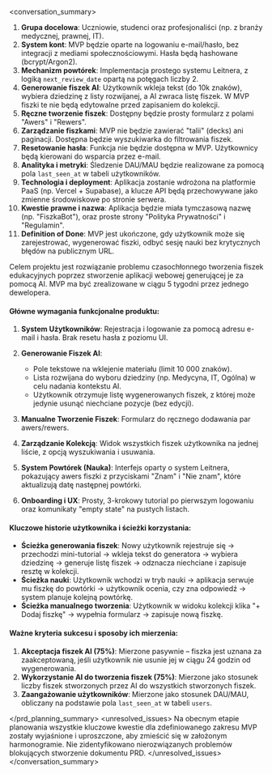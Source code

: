 <conversation_summary>

1. __Grupa docelowa__: Uczniowie, studenci oraz profesjonaliści (np. z branży medycznej, prawnej, IT).
2. __System kont__: MVP będzie oparte na logowaniu e-mail/hasło, bez integracji z mediami społecznościowymi. Hasła będą hashowane (bcrypt/Argon2).
3. __Mechanizm powtórek__: Implementacja prostego systemu Leitnera, z logiką `next_review_date` opartą na potęgach liczby 2.
4. __Generowanie fiszek AI__: Użytkownik wkleja tekst (do 10k znaków), wybiera dziedzinę z listy rozwijanej, a AI zwraca listę fiszek. W MVP fiszki te nie będą edytowalne przed zapisaniem do kolekcji.
5. __Ręczne tworzenie fiszek__: Dostępny będzie prosty formularz z polami "Awers" i "Rewers".
6. __Zarządzanie fiszkami__: MVP nie będzie zawierać "talii" (decks) ani paginacji. Dostępna będzie wyszukiwarka do filtrowania fiszek.
7. __Resetowanie hasła__: Funkcja nie będzie dostępna w MVP. Użytkownicy będą kierowani do wsparcia przez e-mail.
8. __Analityka i metryki__: Śledzenie DAU/MAU będzie realizowane za pomocą pola `last_seen_at` w tabeli użytkowników.
9. __Technologia i deployment__: Aplikacja zostanie wdrożona na platformie PaaS (np. Vercel + Supabase), a klucze API będą przechowywane jako zmienne środowiskowe po stronie serwera.
10. __Kwestie prawne i nazwa__: Aplikacja będzie miała tymczasową nazwę (np. "FiszkaBot"), oraz proste strony "Polityka Prywatności" i "Regulamin".
11. __Definition of Done__: MVP jest ukończone, gdy użytkownik może się zarejestrować, wygenerować fiszki, odbyć sesję nauki bez krytycznych błędów na publicznym URL.

Celem projektu jest rozwiązanie problemu czasochłonnego tworzenia fiszek edukacyjnych poprzez stworzenie aplikacji webowej generującej je za pomocą AI. MVP ma być zrealizowane w ciągu 5 tygodni przez jednego dewelopera.

#### Główne wymagania funkcjonalne produktu:

1. __System Użytkowników__: Rejestracja i logowanie za pomocą adresu e-mail i hasła. Brak resetu hasła z poziomu UI.

2. __Generowanie Fiszek AI__:

    - Pole tekstowe na wklejenie materiału (limit 10 000 znaków).
    - Lista rozwijana do wyboru dziedziny (np. Medycyna, IT, Ogólna) w celu nadania kontekstu AI.
    - Użytkownik otrzymuje listę wygenerowanych fiszek, z której może jedynie usunąć niechciane pozycje (bez edycji).

3. __Manualne Tworzenie Fiszek__: Formularz do ręcznego dodawania par awers/rewers.

4. __Zarządzanie Kolekcją__: Widok wszystkich fiszek użytkownika na jednej liście, z opcją wyszukiwania i usuwania.

5. __System Powtórek (Nauka)__: Interfejs oparty o system Leitnera, pokazujący awers fiszki z przyciskami "Znam" i "Nie znam", które aktualizują datę następnej powtórki.

6. __Onboarding i UX__: Prosty, 3-krokowy tutorial po pierwszym logowaniu oraz komunikaty "empty state" na pustych listach.

#### Kluczowe historie użytkownika i ścieżki korzystania:

- __Ścieżka generowania fiszek__: Nowy użytkownik rejestruje się -> przechodzi mini-tutorial -> wkleja tekst do generatora -> wybiera dziedzinę -> generuje listę fiszek -> odznacza niechciane i zapisuje resztę w kolekcji.
- __Ścieżka nauki__: Użytkownik wchodzi w tryb nauki -> aplikacja serwuje mu fiszkę do powtórki -> użytkownik ocenia, czy zna odpowiedź -> system planuje kolejną powtórkę.
- __Ścieżka manualnego tworzenia__: Użytkownik w widoku kolekcji klika "+ Dodaj fiszkę" -> wypełnia formularz -> zapisuje nową fiszkę.

#### Ważne kryteria sukcesu i sposoby ich mierzenia:

1. __Akceptacja fiszek AI (75%)__: Mierzone pasywnie – fiszka jest uznana za zaakceptowaną, jeśli użytkownik nie usunie jej w ciągu 24 godzin od wygenerowania.
2. __Wykorzystanie AI do tworzenia fiszek (75%)__: Mierzone jako stosunek liczby fiszek stworzonych przez AI do wszystkich stworzonych fiszek.
3. __Zaangażowanie użytkowników__: Mierzone jako stosunek DAU/MAU, obliczany na podstawie pola `last_seen_at` w tabeli `users`.

</prd_planning_summary> <unresolved_issues> Na obecnym etapie planowania wszystkie kluczowe kwestie dla zdefiniowanego zakresu MVP zostały wyjaśnione i uproszczone, aby zmieścić się w założonym harmonogramie. Nie zidentyfikowano nierozwiązanych problemów blokujących stworzenie dokumentu PRD. </unresolved_issues> </conversation_summary>
